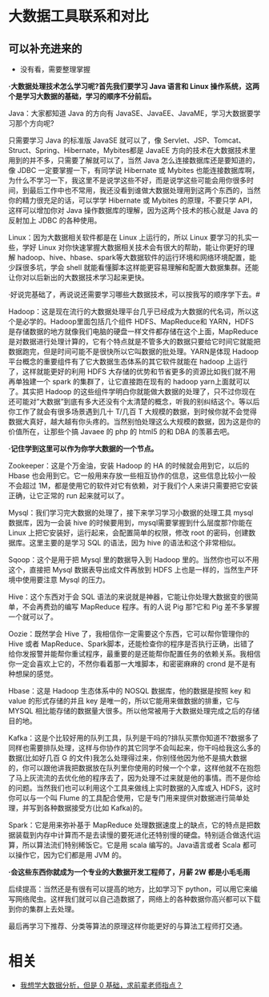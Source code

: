 
# 大数据工具联系和对比




## 可以补充进来的

* 没有看，需要整理掌握



**·大数据处理技术怎么学习呢?首先我们要学习 Java 语言和 Linux 操作系统，这两个是学习大数据的基础，学习的顺序不分前后。**

Java：大家都知道 Java 的方向有 JavaSE、JavaEE、JavaME，学习大数据要学习那个方向呢?

只需要学习 Java 的标准版 JavaSE 就可以了，像 Servlet、JSP、Tomcat、Struct、Spring、Hibernate，Mybites都是 JavaEE 方向的技术在大数据技术里用到的并不多，只需要了解就可以了，当然 Java 怎么连接数据库还是要知道的，像 JDBC 一定要掌握一下，有同学说 Hibernate 或 Mybites 也能连接数据库啊，为什么不学习一下，我这里不是说学这些不好，而是说学这些可能会用你很多时间，到最后工作中也不常用，我还没看到谁做大数据处理用到这两个东西的，当然你的精力很充足的话，可以学学 Hibernate 或 Mybites 的原理，不要只学 API，这样可以增加你对 Java 操作数据库的理解，因为这两个技术的核心就是 Java 的反射加上 JDBC 的各种使用。

Linux：因为大数据相关软件都是在 Linux 上运行的，所以 Linux 要学习的扎实一些，学好 Linux 对你快速掌握大数据相关技术会有很大的帮助，能让你更好的理解 hadoop、hive、hbase、spark等大数据软件的运行环境和网络环境配置，能少踩很多坑，学会 shell 就能看懂脚本这样能更容易理解和配置大数据集群。还能让你对以后新出的大数据技术学习起来更快。

·好说完基础了，再说说还需要学习哪些大数据技术，可以按我写的顺序学下去。#

Hadoop：这是现在流行的大数据处理平台几乎已经成为大数据的代名词，所以这个是必学的。Hadoop里面包括几个组件 HDFS、MapReduce和 YARN，HDFS是存储数据的地方就像我们电脑的硬盘一样文件都存储在这个上面，MapReduce是对数据进行处理计算的，它有个特点就是不管多大的数据只要给它时间它就能把数据跑完，但是时间可能不是很快所以它叫数据的批处理。YARN是体现 Hadoop 平台概念的重要组件有了它大数据生态体系的其它软件就能在 hadoop 上运行了，这样就能更好的利用 HDFS 大存储的优势和节省更多的资源比如我们就不用再单独建一个 spark 的集群了，让它直接跑在现有的 hadoop yarn上面就可以了。其实把 Hadoop 的这些组件学明白你就能做大数据的处理了，只不过你现在还可能对”大数据”到底有多大还没有个太清楚的概念，听我的别纠结这个。等以后你工作了就会有很多场景遇到几十 T/几百 T 大规模的数据，到时候你就不会觉得数据大真好，越大越有你头疼的。当然别怕处理这么大规模的数据，因为这是你的价值所在，让那些个搞 Javaee 的 php 的 html5 的和 DBA 的羡慕去吧。

**·记住学到这里可以作为你学大数据的一个节点。**

Zookeeper：这是个万金油，安装 Hadoop 的 HA 的时候就会用到它，以后的 Hbase 也会用到它。它一般用来存放一些相互协作的信息，这些信息比较小一般不会超过 1M，都是使用它的软件对它有依赖，对于我们个人来讲只需要把它安装正确，让它正常的 run 起来就可以了。

Mysql：我们学习完大数据的处理了，接下来学习学习小数据的处理工具 mysql 数据库，因为一会装 hive 的时候要用到，mysql需要掌握到什么层度那?你能在 Linux 上把它安装好，运行起来，会配置简单的权限，修改 root 的密码，创建数据库。这里主要的是学习 SQL 的语法，因为 hive 的语法和这个非常相似。

Sqoop：这个是用于把 Mysql 里的数据导入到 Hadoop 里的。当然你也可以不用这个，直接把 Mysql 数据表导出成文件再放到 HDFS 上也是一样的，当然生产环境中使用要注意 Mysql 的压力。

Hive：这个东西对于会 SQL 语法的来说就是神器，它能让你处理大数据变的很简单，不会再费劲的编写 MapReduce 程序。有的人说 Pig 那?它和 Pig 差不多掌握一个就可以了。

Oozie：既然学会 Hive 了，我相信你一定需要这个东西，它可以帮你管理你的 Hive 或者 MapReduce、Spark脚本，还能检查你的程序是否执行正确，出错了给你发报警并能帮你重试程序，最重要的是还能帮你配置任务的依赖关系。我相信你一定会喜欢上它的，不然你看着那一大堆脚本，和密密麻麻的 crond 是不是有种想屎的感觉。

Hbase：这是 Hadoop 生态体系中的 NOSQL 数据库，他的数据是按照 key 和 value 的形式存储的并且 key 是唯一的，所以它能用来做数据的排重，它与 MYSQL 相比能存储的数据量大很多。所以他常被用于大数据处理完成之后的存储目的地。

Kafka：这是个比较好用的队列工具，队列是干吗的?排队买票你知道不?数据多了同样也需要排队处理，这样与你协作的其它同学不会叫起来，你干吗给我这么多的数据(比如好几百 G 的文件)我怎么处理得过来，你别怪他因为他不是搞大数据的，你可以跟他讲我把数据放在队列里你使用的时候一个个拿，这样他就不在抱怨了马上灰流流的去优化他的程序去了，因为处理不过来就是他的事情。而不是你给的问题。当然我们也可以利用这个工具来做线上实时数据的入库或入 HDFS，这时你可以与一个叫 Flume 的工具配合使用，它是专门用来提供对数据进行简单处理，并写到各种数据接受方(比如 Kafka)的。

Spark：它是用来弥补基于 MapReduce 处理数据速度上的缺点，它的特点是把数据装载到内存中计算而不是去读慢的要死进化还特别慢的硬盘。特别适合做迭代运算，所以算法流们特别稀饭它。它是用 scala 编写的。Java语言或者 Scala 都可以操作它，因为它们都是用 JVM 的。

**·会这些东西你就成为一个专业的大数据开发工程师了，月薪 2W 都是小毛毛雨**

后续提高：当然还是有很有可以提高的地方，比如学习下 python，可以用它来编写网络爬虫。这样我们就可以自己造数据了，网络上的各种数据你高兴都可以下载到你的集群上去处理。

最后再学习下推荐、分类等算法的原理这样你能更好的与算法工程师打交通。















# 相关

- [我想学大数据分析，但是 0 基础，求前辈老师指点？](https://www.zhihu.com/question/53006477)
